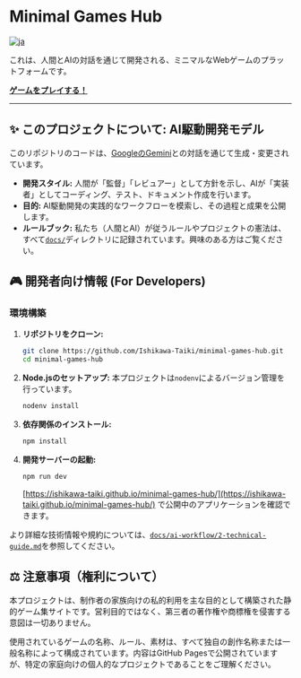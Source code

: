 # Minimal Games Hub

[![ja](https://img.shields.io/badge/lang-ja-blue.svg)](./docs/project-info/setup-log.md)

これは、人間とAIの対話を通じて開発される、ミニマルなWebゲームのプラットフォームです。

**[ゲームをプレイする！](https://ishikawa-taiki.github.io/minimal-games-hub/)**

---

## ✨ このプロジェクトについて: AI駆動開発モデル

このリポジトリのコードは、[GoogleのGemini](https://gemini.google.com/)との対話を通じて生成・変更されています。

-   **開発スタイル:** 人間が「監督」「レビュアー」として方針を示し、AIが「実装者」としてコーディング、テスト、ドキュメント作成を行います。
-   **目的:** AI駆動開発の実践的なワークフローを模索し、その過程と成果を公開します。
-   **ルールブック:** 私たち（人間とAI）が従うルールやプロジェクトの憲法は、すべて[`docs/`](./docs/)ディレクトリに記録されています。興味のある方はご覧ください。

## 🎮 開発者向け情報 (For Developers)

### 環境構築

1.  **リポジトリをクローン:**
    ```bash
    git clone https://github.com/Ishikawa-Taiki/minimal-games-hub.git
    cd minimal-games-hub
    ```

2.  **Node.jsのセットアップ:**
    本プロジェクトは`nodenv`によるバージョン管理を行っています。
    ```bash
    nodenv install
    ```

3.  **依存関係のインストール:**
    ```bash
    npm install
    ```

4.  **開発サーバーの起動:**
    ```bash
    npm run dev
    ```
    [https://ishikawa-taiki.github.io/minimal-games-hub/](https://ishikawa-taiki.github.io/minimal-games-hub/) で公開中のアプリケーションを確認できます。

より詳細な技術情報や規約については、[`docs/ai-workflow/2-technical-guide.md`](./docs/ai-workflow/2-technical-guide.md)を参照してください。

## ⚖️ 注意事項（権利について）

本プロジェクトは、制作者の家族向けの私的利用を主な目的として構築された静的ゲーム集サイトです。営利目的ではなく、第三者の著作権や商標権を侵害する意図は一切ありません。

使用されているゲームの名称、ルール、素材は、すべて独自の創作名称または一般名称によって構成されています。内容はGitHub Pagesで公開されていますが、特定の家庭向けの個人的なプロジェクトであることをご理解ください。
